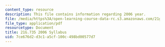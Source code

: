 ```yaml
---
content_type: resource
description: This file contains information regarding 2006 year.
file: /media/https%3A/open-learning-course-data-rc.s3.amazonaws.com/21g-735-advanced-topics-in-hispanic-literature-and-film-the-films-of-luis-bunuel-fall-2013/7ce676d2d3c1a5cf100c498bd00577d7_MIT21G_735F13_2006Syllabus.pdf
file_type: application/pdf
resourcetype: Document
title: 21G.735 2006 Syllabus
uid: 7ce676d2-d3c1-a5cf-100c-498bd00577d7
---
```


